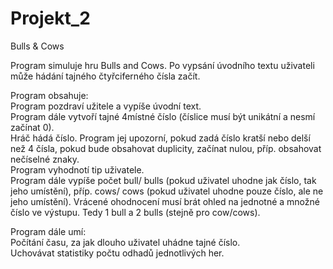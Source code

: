 # Projekt_2
Bulls &amp; Cows

Program simuluje hru Bulls and Cows. Po vypsání úvodního textu uživateli může hádání tajného čtyřciferného čísla začít.  

Program obsahuje:  
Program pozdraví užitele a vypíše úvodní text.  
Program dále vytvoří tajné 4místné číslo (číslice musí být unikátní a nesmí začínat 0).  
Hráč hádá číslo. Program jej upozorní, pokud zadá číslo kratší nebo delší než 4 čísla, pokud bude obsahovat duplicity, začínat nulou, příp. obsahovat nečíselné znaky.  
Program vyhodnotí tip uživatele.  
Program dále vypíše počet bull/ bulls (pokud uživatel uhodne jak číslo, tak jeho umístění), příp. cows/ cows (pokud uživatel uhodne pouze číslo, ale ne jeho umístění). Vrácené ohodnocení musí brát ohled na jednotné a množné číslo ve výstupu. Tedy 1 bull a 2 bulls (stejně pro cow/cows).  

Program dále umí:  
Počítání času, za jak dlouho uživatel uhádne tajné číslo.  
Uchovávat statistiky počtu odhadů jednotlivých her.



